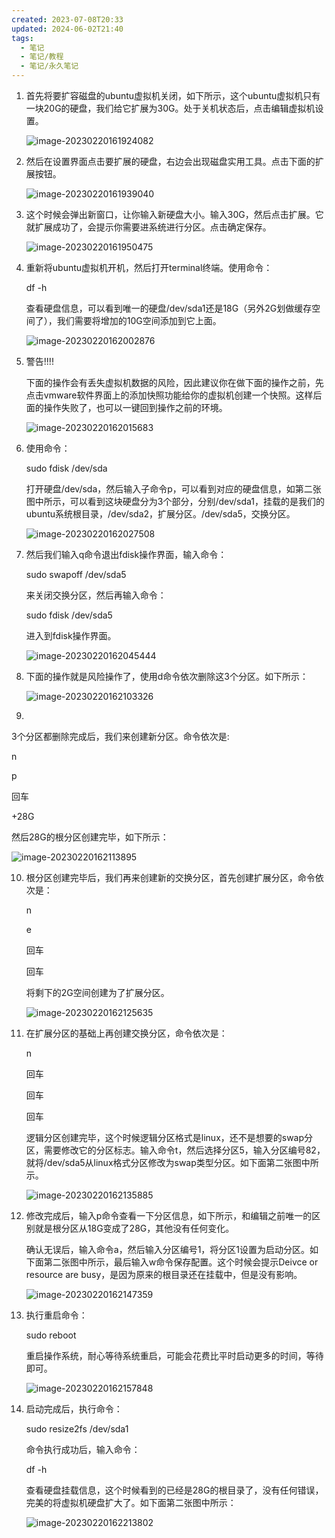 ```yaml
---
created: 2023-07-08T20:33
updated: 2024-06-02T21:40
tags:
  - 笔记
  - 笔记/教程
  - 笔记/永久笔记
---
```


1. 首先将要扩容磁盘的ubuntu虚拟机关闭，如下所示，这个ubuntu虚拟机只有一块20G的硬盘，我们给它扩展为30G。处于关机状态后，点击编辑虚拟机设置。

   ![image-20230220161924082](https://cdn.jsdelivr.net/gh/wsm6636/pic/202302201619171.png)

2. 然后在设置界面点击要扩展的硬盘，右边会出现磁盘实用工具。点击下面的扩展按钮。

   ![image-20230220161939040](https://cdn.jsdelivr.net/gh/wsm6636/pic/202302201619113.png)

3. 这个时候会弹出新窗口，让你输入新硬盘大小。输入30G，然后点击扩展。它就扩展成功了，会提示你需要进系统进行分区。点击确定保存。

   ![image-20230220161950475](https://cdn.jsdelivr.net/gh/wsm6636/pic/202302201619545.png)

4. 重新将ubuntu虚拟机开机，然后打开terminal终端。使用命令：

   df -h 

   查看硬盘信息，可以看到唯一的硬盘/dev/sda1还是18G（另外2G划做缓存空间了），我们需要将增加的10G空间添加到它上面。

   ![image-20230220162002876](https://cdn.jsdelivr.net/gh/wsm6636/pic/202302201620947.png)

5. 警告!!!!

   下面的操作会有丢失虚拟机数据的风险，因此建议你在做下面的操作之前，先点击vmware软件界面上的添加快照功能给你的虚拟机创建一个快照。这样后面的操作失败了，也可以一键回到操作之前的环境。

   ![image-20230220162015683](https://cdn.jsdelivr.net/gh/wsm6636/pic/202302201620747.png)

6. 使用命令：

   sudo fdisk /dev/sda

   打开硬盘/dev/sda，然后输入子命令p，可以看到对应的硬盘信息，如第二张图中所示，可以看到这块硬盘分为3个部分，分别/dev/sda1，挂载的是我们的ubuntu系统根目录，/dev/sda2，扩展分区。/dev/sda5，交换分区。

   ![image-20230220162027508](https://cdn.jsdelivr.net/gh/wsm6636/pic/202302201620596.png)

7. 然后我们输入q命令退出fdisk操作界面，输入命令：

   sudo swapoff /dev/sda5

   来关闭交换分区，然后再输入命令：

   sudo fdisk /dev/sda5

   进入到fdisk操作界面。

   ![image-20230220162045444](https://cdn.jsdelivr.net/gh/wsm6636/pic/202302201620508.png)

8. 下面的操作就是风险操作了，使用d命令依次删除这3个分区。如下所示：

   

   ![image-20230220162103326](https://cdn.jsdelivr.net/gh/wsm6636/pic/202302201621406.png)

   

9. 

   3个分区都删除完成后，我们来创建新分区。命令依次是:

   n

   p

   回车

   +28G

   然后28G的根分区创建完毕，如下所示：

   

   ![image-20230220162113895](https://cdn.jsdelivr.net/gh/wsm6636/pic/202302201621964.png)

10. 根分区创建完毕后，我们再来创建新的交换分区，首先创建扩展分区，命令依次是：

    n

    e

    回车

    回车

    将剩下的2G空间创建为了扩展分区。

    

    ![image-20230220162125635](https://cdn.jsdelivr.net/gh/wsm6636/pic/202302201621714.png)

11. 在扩展分区的基础上再创建交换分区，命令依次是：

    n

    回车

    回车

    回车

    逻辑分区创建完毕，这个时候逻辑分区格式是linux，还不是想要的swap分区，需要修改它的分区标志。输入命令t，然后选择分区5，输入分区编号82，就将/dev/sda5从linux格式分区修改为swap类型分区。如下面第二张图中所示。

    

    ![image-20230220162135885](C:/Users/wsf/AppData/Roaming/Typora/typora-user-images/image-20230220162135885.png)

12. 修改完成后，输入p命令查看一下分区信息，如下所示，和编辑之前唯一的区别就是根分区从18G变成了28G，其他没有任何变化。

    确认无误后，输入命令a，然后输入分区编号1，将分区1设置为启动分区。如下面第二张图中所示，最后输入w命令保存配置。这个时候会提示Deivce or resource are busy，是因为原来的根目录还在挂载中，但是没有影响。

    

    ![image-20230220162147359](https://cdn.jsdelivr.net/gh/wsm6636/pic/202302201621450.png)

13. 执行重启命令：

    sudo reboot

    重启操作系统，耐心等待系统重启，可能会花费比平时启动更多的时间，等待即可。

    

    ![image-20230220162157848](https://cdn.jsdelivr.net/gh/wsm6636/pic/202302201621902.png)

14. 启动完成后，执行命令：

    sudo resize2fs /dev/sda1

    命令执行成功后，输入命令：

    df -h 

    查看硬盘挂载信息，这个时候看到的已经是28G的根目录了，没有任何错误，完美的将虚拟机硬盘扩大了。如下面第二张图中所示：

    ![image-20230220162213802](https://cdn.jsdelivr.net/gh/wsm6636/pic/202302201622897.png)

    

